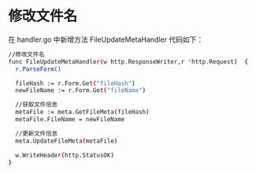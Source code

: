 # 修改文件名
  在 handler.go 中新增方法 FileUpdateMetaHandler 代码如下：
  ``` sh
  //修改文件名
func FileUpdateMetaHandler(w http.ResponseWriter,r *http.Request)  {
	r.ParseForm()

	fileHash := r.Form.Get("fileHash")
	newFileName := r.Form.Get("fileName")

	//获取文件信息
	metaFile := meta.GetFileMeta(fileHash)
	metaFile.FileName = newFileName

	//更新文件信息
	meta.UpdateFileMeta(metaFile)

	w.WriteHeader(http.StatusOK)
}
  ```

